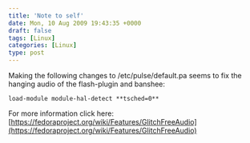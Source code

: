 ```yaml
---
title: 'Note to self'
date: Mon, 10 Aug 2009 19:43:35 +0000
draft: false
tags: [Linux]
categories: [Linux]
type: post
---
```


Making the following changes to /etc/pulse/default.pa seems to fix the hanging audio of the flash-plugin and banshee:

`load-module module-hal-detect **tsched=0**`

For more information click here: [https://fedoraproject.org/wiki/Features/GlitchFreeAudio](https://fedoraproject.org/wiki/Features/GlitchFreeAudio)
